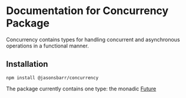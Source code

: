 # Documentation for Concurrency Package

Concurrency contains types for handling concurrent and asynchronous operations in a functional manner.

## Installation

```
npm install @jasonsbarr/concurrency
```

The package currently contains one type: the monadic [Future](./Future.md)

